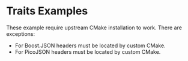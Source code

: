 # Traits Examples

These example require upstream CMake installation to work. There are exceptions:

- For Boost.JSON headers must be located by custom CMake.
- For PicoJSON headers must be located by custom CMake.
